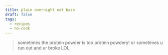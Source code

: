 ```yaml
---
title: plain overnight oat base
draft: false
tags:
  - recipes
  - no-cook
---
```




>sometimes the protein powder is too protein powdery! or sometimes u run out and ur broke LOL